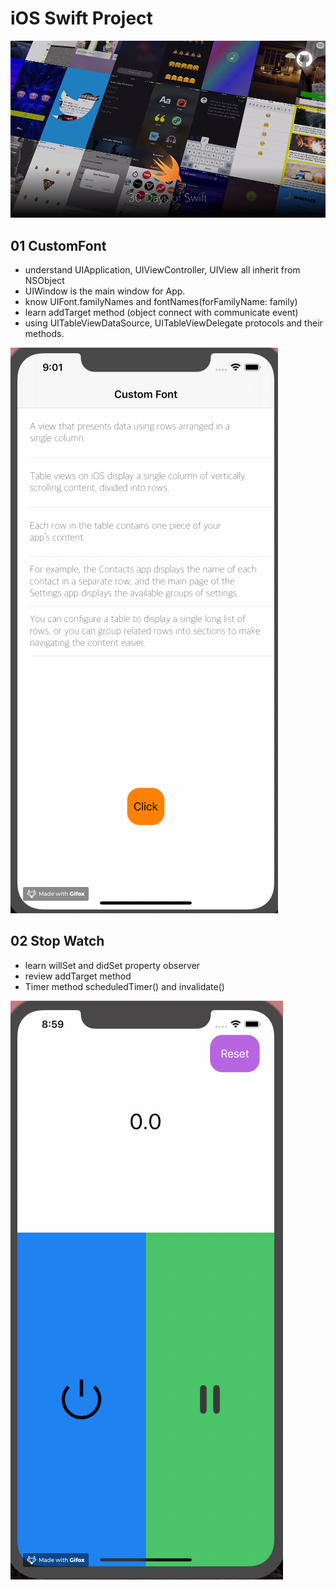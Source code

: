 # iOS Swift Project

![](resource/cover.png)
## 01 CustomFont

- understand UIApplication, UIViewController, UIView all inherit from NSObject
- UIWindow is the main window for App.
- know UIFont.familyNames and fontNames(forFamilyName: family)
- learn addTarget method (object connect with communicate event)
- using UITableViewDataSource, UITableViewDelegate protocols and their methods.

![](resource/1.gif)

## 02 Stop Watch
- learn willSet and didSet property observer
- review addTarget method
- Timer method scheduledTimer() and invalidate()

![](resource/2.gif)
